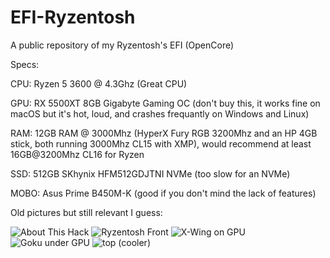 # EFI-Ryzentosh

A public repository of my Ryzentosh's EFI (OpenCore)



Specs: 

CPU: Ryzen 5 3600 @ 4.3Ghz (Great CPU)

GPU: RX 5500XT 8GB Gigabyte Gaming OC (don't buy this, it works fine on macOS but it's hot, loud, and crashes frequantly on Windows and Linux)

RAM: 12GB RAM @ 3000Mhz (HyperX Fury RGB 3200Mhz and an HP 4GB stick, both running 3000Mhz CL15 with XMP), would recommend at least 16GB@3200Mhz CL16 for Ryzen

SSD: 512GB SKhynix HFM512GDJTNI NVMe (too slow for an NVMe)

MOBO: Asus Prime B450M-K (good if you don't mind the lack of features)



Old pictures but still relevant I guess:

![About This Hack](https://github.com/DragonTechRoyale/EFI-Ryzentosh-Public/blob/master/Screen%20Shot%202020-09-21%20at%2020.06.15.png?raw=true)
![Ryzentosh Front](https://github.com/DragonTechRoyale/EFI-Ryzentosh-Public/blob/master/9FA78E6D-F5B5-4563-91B3-5AE396DD5292.PNG?raw=true)
![X-Wing on GPU](https://github.com/DragonTechRoyale/EFI-Ryzentosh-Public/blob/master/IMG_0002.JPG)
![Goku under GPU](https://github.com/DragonTechRoyale/EFI-Ryzentosh-Public/blob/master/IMG_0003.JPG)
![top (cooler)](https://github.com/DragonTechRoyale/EFI-Ryzentosh-Public/blob/master/IMG_0005.JPG)
